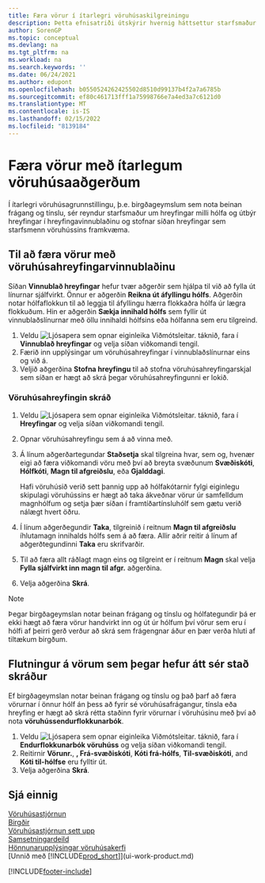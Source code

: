 ```yaml
---
title: Færa vörur í ítarlegri vöruhúsaskilgreiningu
description: Þetta efnisatriði útskýrir hvernig háttsettur starfsmaður getur raðað hreyfanlegum vörum í ítarlegum vöruhúsaskilgreiningum - á við um staðsetningar með beinan frágang og tínslu.
author: SorenGP
ms.topic: conceptual
ms.devlang: na
ms.tgt_pltfrm: na
ms.workload: na
ms.search.keywords: ''
ms.date: 06/24/2021
ms.author: edupont
ms.openlocfilehash: b0550524262425502d8510d99137b4f2a7a6785b
ms.sourcegitcommit: ef80c461713fff1a75998766e7a4ed3a7c6121d0
ms.translationtype: MT
ms.contentlocale: is-IS
ms.lasthandoff: 02/15/2022
ms.locfileid: "8139184"
---
```

# <a name="move-items-in-advanced-warehouse-configurations"></a>Færa vörur með ítarlegum vöruhúsaaðgerðum
Í ítarlegri vöruhúsagrunnstillingu, þ.e. birgðageymslum sem nota beinan frágang og tínslu, sér reyndur starfsmaður um hreyfingar milli hólfa og útbýr hreyfingar í hreyfingavinnublaðinu og stofnar síðan hreyfingar sem starfsmenn vöruhússins framkvæma.  

## <a name="to-move-items-with-the-warehouse-movement-worksheet"></a>Til að færa vörur með vöruhúsahreyfingarvinnublaðinu
Síðan **Vinnublað hreyfingar** hefur tvær aðgerðir sem hjálpa til við að fylla út línurnar sjálfvirkt. Önnur er aðgerðin **Reikna út áfyllingu hólfs**. Aðgerðin notar hólfaflokkun til að leggja til áfyllingu hærra flokkaðra hólfa úr lægra flokkuðum. Hin er aðgerðin **Sækja innihald hólfs** sem fyllir út vinnublaðslínurnar með öllu innihaldi hólfsins eða hólfanna sem eru tilgreind.

1.  Veldu ![Ljósapera sem opnar eiginleika Viðmótsleitar.](media/ui-search/search_small.png "Segðu mér hvað þú vilt gera") táknið, fara í **Vinnublað hreyfingar** og velja síðan viðkomandi tengil.  
2.  Færið inn upplýsingar um vöruhúsahreyfingar í vinnublaðslínurnar eins og við á.  
3. Veljið aðgerðina **Stofna hreyfingu** til að stofna vöruhúsahreyfingarskjal sem síðan er hægt að skrá þegar vöruhúsahreyfingunni er lokið.  

### <a name="to-register-the-warehouse-movement"></a>Vöruhúsahreyfingin skráð  
1.  Veldu ![Ljósapera sem opnar eiginleika Viðmótsleitar.](media/ui-search/search_small.png "Segðu mér hvað þú vilt gera") táknið, fara í **Hreyfingar** og velja síðan viðkomandi tengil.  
2.  Opnar vöruhúsahreyfingu sem á að vinna með.  
3.  Á línum aðgerðartegundar **Staðsetja** skal tilgreina hvar, sem og, hvenær eigi að færa viðkomandi vöru með því að breyta svæðunum **Svæðiskóti**, **Hólfkóti**, **Magn til afgreiðslu**, eða **Gjalddagi**.  

    Hafi vöruhúsið verið sett þannig upp að hólfakótarnir fylgi eiginlegu skipulagi vöruhússins er hægt að taka ákveðnar vörur úr samfelldum magnhólfum og setja þær síðan í framtíðartínsluhólf sem gætu verið nálægt hvert öðru.  
4.  Í línum aðgerðegundir **Taka**, tilgreinið í reitnum **Magn til afgreiðslu** íhlutamagn innihalds hólfs sem á að færa. Allir aðrir reitir á línum af aðgerðtegundinni **Taka** eru skrifvarðir.  
5.  Til að færa allt ráðlagt magn eins og tilgreint er í reitnum **Magn** skal velja **Fylla sjálfvirkt inn magn til afgr.** aðgerðina.  
6. Velja aðgerðina **Skrá**.  

> [!NOTE]  
>  Þegar birgðageymslan notar beinan frágang og tínslu og hólfategundir þá er ekki hægt að færa vörur handvirkt inn og út úr hólfum því vörur sem eru í hólfi af þeirri gerð verður að skrá sem frágengnar áður en þær verða hluti af tiltækum birgðum.

## <a name="to-register-the-movement-of-an-item-that-has-already-occurred"></a>Flutningur á vörum sem þegar hefur átt sér stað skráður  
Ef birgðageymslan notar beinan frágang og tínslu og það þarf að færa vörurnar í önnur hólf án þess að fyrir sé vöruhúsafrágangur, tínsla eða hreyfing er hægt að skrá rétta staðinn fyrir vörurnar í vöruhúsinu með því að nota **vöruhússendurflokkunarbók**.

1.  Veldu ![Ljósapera sem opnar eiginleika Viðmótsleitar.](media/ui-search/search_small.png "Segðu mér hvað þú vilt gera") táknið, fara í **Endurflokkunarbók vöruhúss** og velja síðan viðkomandi tengil.  
2.  Reitirnir **Vörunr.**, **, Frá-svæðiskóti**, **Kóti frá-hólfs**, **Til-svæðiskóti**, and **Kóti til-hólfse** eru fylltir út.  
3.  Velja aðgerðina **Skrá**.  

## <a name="see-also"></a>Sjá einnig  
[Vöruhúsastjórnun](warehouse-manage-warehouse.md)  
[Birgðir](inventory-manage-inventory.md)  
[Vöruhúsastjórnun sett upp](warehouse-setup-warehouse.md)     
[Samsetningardeild](assembly-assemble-items.md)    
[Hönnunarupplýsingar vöruhúsakerfi](design-details-warehouse-management.md)  
[Unnið með [!INCLUDE[prod_short](includes/prod_short.md)]](ui-work-product.md)


[!INCLUDE[footer-include](includes/footer-banner.md)]